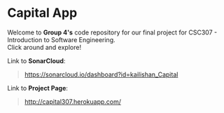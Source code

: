 # Capital App

Welcome to **Group 4's** code repository for our final project for CSC307 - Introduction to Software Engineering. <br>
Click around and explore!

Link to **SonarCloud**:<br>
>  https://sonarcloud.io/dashboard?id=kailishan_Capital

Link to **Project Page**:<br>
> http://capital307.herokuapp.com/
